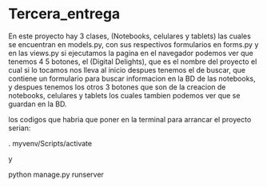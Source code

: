 # Tercera_entrega

En este proyecto hay 3 clases, (Notebooks, celulares y tablets) las cuales se encuentran en models.py, con sus respectivos formularios en forms.py y en las views.py
si ejecutamos la pagina en el navegador podemos ver que tenemos 4 5 botones, el (Digital Delights), que es el nombre del proyecto el cual si lo tocamos nos lleva al inicio
despues tenemos el de buscar, que contiene un formulario para buscar informacion en la BD de las notebooks, y despues tenemos los otros 3 botones que son de la creacion de notebooks, celulares y tablets
los cuales tambien podemos ver que se guardan en la BD.

los codigos que habria que poner en la terminal para arrancar el proyecto serian:

. myvenv/Scripts/activate

y

python manage.py runserver